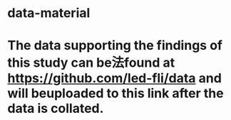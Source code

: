 # data-material
# The data supporting the findings of this study can be法found at https://github.com/led-fli/data and will beuploaded to this link after the data is collated.
